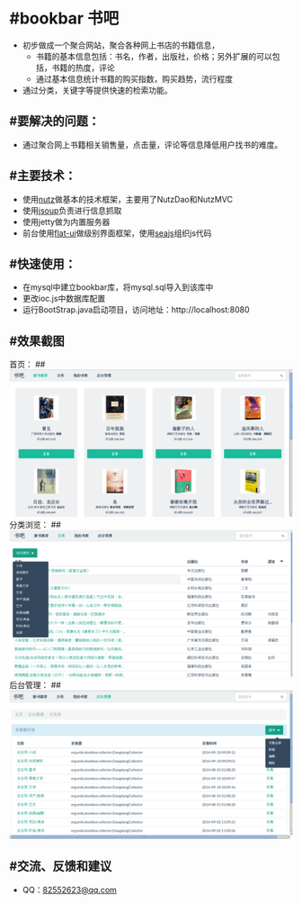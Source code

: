 #bookbar 书吧
=============================================

* 初步做成一个聚合网站，聚合各种网上书店的书籍信息，
	* 书籍的基本信息包括：书名，作者，出版社，价格；另外扩展的可以包括，书籍的热度，评论
	* 通过基本信息统计书籍的购买指数，购买趋势，流行程度
* 通过分类，关键字等提供快速的检索功能。 

#要解决的问题：
-----------------

* 通过聚合网上书籍相关销售量，点击量，评论等信息降低用户找书的难度。

	
#主要技术：
-----------------

* 使用[nutz](<https://github.com/nutzam/nutz>)做基本的技术框架，主要用了NutzDao和NutzMVC
* 使用[jsoup](<http://jsoup.org/>)负责进行信息抓取
* 使用jetty做为内置服务器	
* 前台使用[flat-ui](<http://www.bootcss.com/p/flat-ui/>)做级别界面框架，使用[seajs](<http://seajs.org/docs/>)组织js代码

#快速使用：
-----------------

* 在mysql中建立bookbar库，将mysql.sql导入到该库中
* 更改ioc.js中数据库配置
* 运行BootStrap.java启动项目，访问地址：http://localhost:8080	
 	

#效果截图
-----------------
首页：
##![](img/1.png?raw=true)
分类浏览：
##![](img/2.png?raw=true)
后台管理：
##![](img/3.png?raw=true)


#交流、反馈和建议
---------------

* QQ：82552623@qq.com


